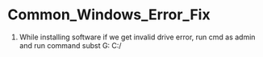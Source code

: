 # Common_Windows_Error_Fix
1) While installing software if we get invalid drive error, run cmd as admin and run command subst G: C:/
